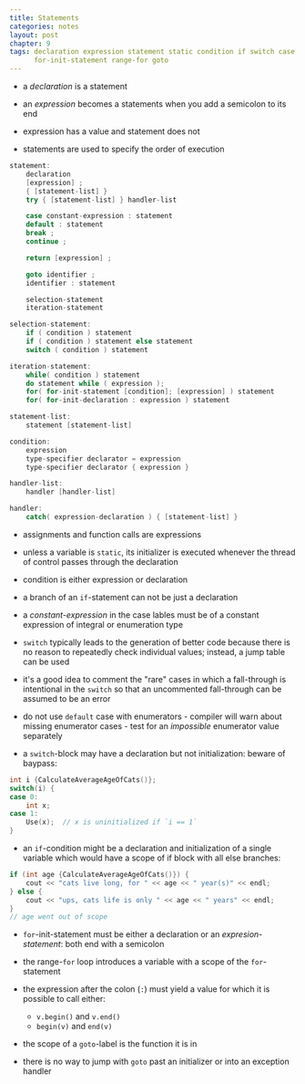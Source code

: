 ```yaml
---
title: Statements
categories: notes
layout: post
chapter: 9
tags: declaration expression statement static condition if switch case
      for-init-statement range-for goto
---
```


* a *declaration* is a statement

* an *expression* becomes a statements when you add a semicolon to its end

* expression has a value and statement does not

* statements are used to specify the order of execution

```c++
statement:
    declaration
    [expression] ;
    { [statement-list] }
    try { [statement-list] } handler-list

    case constant-expression : statement
    default : statement
    break ;
    continue ;

    return [expression] ;

    goto identifier ;
    identifier : statement

    selection-statement
    iteration-statement

selection-statement:
    if ( condition ) statement
    if ( condition ) statement else statement
    switch ( condition ) statement

iteration-statement:
    while( condition ) statement
    do statement while ( expression );
    for( for-init-statement [condition]; [expression] ) statement
    for( for-init-declaration : expression ) statement

statement-list:
    statement [statement-list]

condition:
    expression
    type-specifier declarator = expression
    type-specifier declarator { expression }

handler-list:
    handler [handler-list]

handler:
    catch( expression-declaration ) { [statement-list] }
```

* assignments and function calls are expressions

* unless a variable is `static`, its initializer is executed whenever the thread
  of control passes through the declaration

* condition is either expression or declaration

* a branch of an `if`-statement can not be just a declaration

* a *constant-expression* in the case lables must be of a constant expression of
  integral or enumeration type

* `switch` typically leads to the generation of better code because there is no
  reason to repeatedly check individual values; instead, a jump table can be
  used

* it's a good idea to comment the "rare" cases in which a fall-through is
  intentional in the `switch` so that an uncommented fall-through can be assumed
  to be an error

* do not use `default` case with enumerators - compiler will warn about missing
  enumerator cases - test for an *impossible* enumerator value separately

* a `switch`-block may have a declaration but not initialization: beware of
  baypass:

```c++
int i {CalculateAverageAgeOfCats()};
switch(i) {
case 0:
    int x;
case 1:
    Use(x);  // x is uninitialized if `i == 1`
}
```

* an `if`-condition might be a declaration and initialization of a single
  variable which would have a scope of if block with all else branches:

```c++
if (int age {CalculateAverageAgeOfCats()}) {
    cout << "cats live long, for " << age << " year(s)" << endl;
} else {
    cout << "ups, cats life is only " << age << " years" << endl;
}
// age went out of scope
```

* `for`-init-statement must be either a declaration or an *expresion-statement*:
  both end with a semicolon

* the range-`for` loop introduces a variable with a scope of the `for`-statement

* the expression after the colon (`:`) must yield a value for which it is
  possible to call either:
    - `v.begin()` and `v.end()`
    - `begin(v)` and `end(v)`

* the scope of a `goto`-label is the function it is in

* there is no way to jump with `goto` past an initializer or into an exception
  handler
